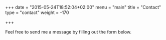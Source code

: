 +++
date = "2015-05-24T18:52:04+02:00"
menu = "main"
title = "Contact"
type = "contact"
weight = -170

+++

Feel free to send me a message by filling out the form below.